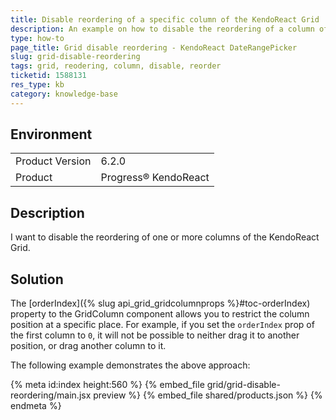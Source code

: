 ```yaml
---
title: Disable reordering of a specific column of the KendoReact Grid
description: An example on how to disable the reordering of a column of the KendoReact Grid.
type: how-to
page_title: Grid disable reordering - KendoReact DateRangePicker
slug: grid-disable-reordering
tags: grid, reodering, column, disable, reorder
ticketid: 1588131
res_type: kb
category: knowledge-base
---
```


## Environment
<table>
    <tbody>
	    <tr> 
	    	<td>Product Version</td>
	    	<td>6.2.0</td>
	    </tr>
	    <tr>
	    	<td>Product</td>
	    	<td>Progress® KendoReact</td>
	    </tr>
    </tbody>
</table>


## Description
I want to disable the reordering of one or more columns of the KendoReact Grid.


## Solution
The [orderIndex]({% slug api_grid_gridcolumnprops %}#toc-orderIndex) property to the GridColumn component allows you to restrict the column position at a specific place. For example, if you set the `orderIndex` prop of the first column to `0`, it will not be possible to neither drag it to another position, or drag another column to it.

The following example demonstrates the above approach:

{% meta id:index height:560 %}
{% embed_file grid/grid-disable-reordering/main.jsx preview %}
{% embed_file shared/products.json %}
{% endmeta %}
